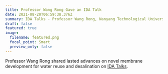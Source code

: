 ```yaml
---
title: Professor Wang Rong Gave an IDA Talk
date: 2021-08-20T06:59:38.376Z
summary: IDA Talks - Professor Wang Rong, Nanyang Technological University of Singapore
draft: false
featured: true
image:
  filename: featured.png
  focal_point: Smart
  preview_only: false
---
```

Professor Wang Rong shared lasted advances on novel membrane development for water reuse and desalination on [IDA Talks](https://www.youtube.com/watch?app=desktop&v=2tAFKtIEDso).